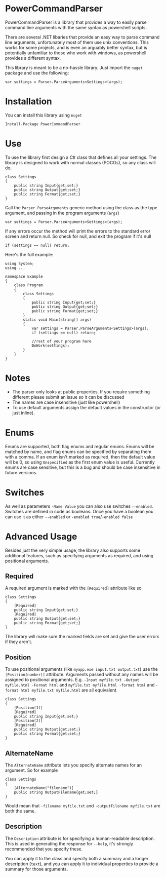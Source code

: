 PowerCommandParser
===

PowerCommandParser is a library that provides a way to easily parse command line arguments with the same syntax as powershell scripts.

There are several .NET libaries that provide an easy way to parse command line arguments, unfortunately most of them use unix conventions. This works for some projects, and is even an arguably better syntax, but is potentially unfamiliar to those who work with windows, as powershell provides a different syntax.

This library is meant to be a no-hassle library. Just import the `nuget` package and use the following:

```
var settings = Parser.ParseArguments<Settings>(args);
```


Installation
===

You can install this library using `nuget`

```
Install-Package PowerCommandParser
```

Use
===

To use the library first design a C# class that defines all your settings. The library is designed to work with normal classes (POCOs), so any class will do.

```
class Settings
{
	public string Input{get;set;}
	public string Output{get;set;}
	public string Format{get;set;}
}
```

Call the `Parser.ParseArguments` generic method using the class as the type argument, and passing in the program arguments (`args`)

```
var settings = Parser.ParseArguments<Settings>(args);
```

If any errors occur the method will print the errors to the standard error screen and return null. So check for null, and exit the program if it's null

```
if (settings == null) return;
```

Here's the full example:

```
using System;
using ...

namespace Example
{
	class Program
	{
		class Settings
		{
			public string Input{get;set;}
			public string Output{get;set;}
			public string Format{get;set;}
		}
		static void Main(string[] args)
		{
			var settings = Parser.ParseArguments<Settings>(args);
			if (settings == null) return;
			
			//rest of your program here
			DoWork(settings);
		}
	}
}

```

Notes
===

+ The parser only looks at public properties. If you require something different please submit an issue so it can be discussed
+ The names are case insensitive (just like powershell)
+ To use default arguments assign the default values in the constructor (or just inline).

Enums
===

Enums are supported, both flag enums and regular enums. Enums will be matched by name, and flag enums can be specified by separating them with a comma. If an enum isn't marked as required, then the default value will be 0, so using `Unspecified` as the first enum value is useful. Currently enums are case sensitive, but this is a bug and should be case insensitive in future versions.

Switches
===

As well as parameters `-Name Value` you can also use switches `--enabled`. Switches are defined in code as booleans. Once you have a boolean you can use it as either `--enabled` or `-enabled true`/`-enabled false`

Advanced Usage
===

Besides just the very simple usage, the library also supports some additional features, such as specifying arguments as required, and using positional arguments.

Required
---

A required argument is marked with the `[Required]` attribute like so

```
class Settings
{
	[Required]
	public string Input{get;set;}
	[Required]
	public string Output{get;set;}
	public string Format{get;set;}
}
```

The library will make sure the marked fields are set and give the user errors if they aren't.

Position
---

To use positional arguments (like `myapp.exe input.txt output.txt`) use the `[Position(number)]` attribute. Arguments passed without any names will be assigned to positional arguments. E.g. `-Input myfile.txt -Output myfile.html -Format html` and `myfile.txt myfile.html -format html` and `-format html myfile.txt myfile.html` are all equivalent.

```
class Settings
{
	[Position(1)]
	[Required]
	public string Input{get;set;}
	[Position(2)]
	[Required]
	public string Output{get;set;}
	public string Format{get;set;}
}
```

AlternateName
---

The `AlternateName` attribute lets you specify alternate names for an argument. So for example

```
class Settings
{
	[AlternateName("filename")]
	public string OutputFilename{get;set;}
}
```

Would mean that `-filename myfile.txt` and `-outputFilename myfile.txt` are both the same.

Description
---

The `Description` attribute is for specifying a human-readable description. This is used in generating the response for `--help`, it's strongly recommended that you specify these.

You can apply it to the class and specify both a summary and a longer description (`text`), and you can apply it to individual properties to provide a summary for those arguments.
